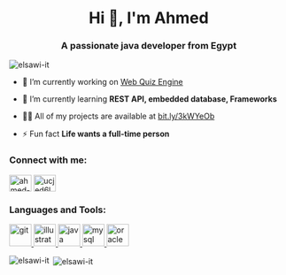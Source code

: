 <h1 align="center">Hi 👋, I'm Ahmed</h1>
<h3 align="center">A passionate java developer from Egypt</h3>

<p align="left"> <img src="https://komarev.com/ghpvc/?username=elsawi-it" alt="elsawi-it" /> </p>

- 🔭 I’m currently working on [Web Quiz Engine](bit.ly/3i9eOsf)

- 🌱 I’m currently learning **REST API, embedded database, Frameworks**

- 👨‍💻 All of my projects are available at [bit.ly/3kWYeOb](bit.ly/3kWYeOb)

- ⚡ Fun fact **Life wants a full-time person**

<p align="left">
<h3 align="left">Connect with me:</h3>
<a href="https://linkedin.com/in/ahmed-elsawi" target="blank"><img align="center" src="https://cdn.jsdelivr.net/npm/simple-icons@3.0.1/icons/linkedin.svg" alt="ahmed-elsawi" height="30" width="40" /></a>
<a href="https://www.youtube.com/c/ucjed6lvwzeop0vuamk8prva" target="blank"><img align="center" src="https://cdn.jsdelivr.net/npm/simple-icons@3.0.1/icons/youtube.svg" alt="ucjed6lvwzeop0vuamk8prva" height="30" width="40" /></a>
</p>

<h3 align="left">Languages and Tools:</h3>
<p align="left"> <a href="https://git-scm.com/" target="_blank"> <img src="https://www.vectorlogo.zone/logos/git-scm/git-scm-icon.svg" alt="git" width="40" height="40"/> </a> <a href="https://www.adobe.com/in/products/illustrator.html" target="_blank"> <img src="https://www.vectorlogo.zone/logos/adobe_illustrator/adobe_illustrator-icon.svg" alt="illustrator" width="40" height="40"/> </a> <a href="https://www.java.com" target="_blank"> <img src="https://devicons.github.io/devicon/devicon.git/icons/java/java-original-wordmark.svg" alt="java" width="40" height="40"/> </a> <a href="https://www.mysql.com/" target="_blank"> <img src="https://devicons.github.io/devicon/devicon.git/icons/mysql/mysql-original-wordmark.svg" alt="mysql" width="40" height="40"/> </a> <a href="https://www.oracle.com/" target="_blank"> <img src="https://devicons.github.io/devicon/devicon.git/icons/oracle/oracle-original.svg" alt="oracle" width="40" height="40"/> </a> </p>

<p><img align="left" src="https://github-readme-stats.vercel.app/api/top-langs/?username=elsawi-it&layout=compact" alt="elsawi-it" /></p>

<p>&nbsp;<img align="center" src="https://github-readme-stats.vercel.app/api?username=elsawi-it&show_icons=true" alt="elsawi-it" /></p>

